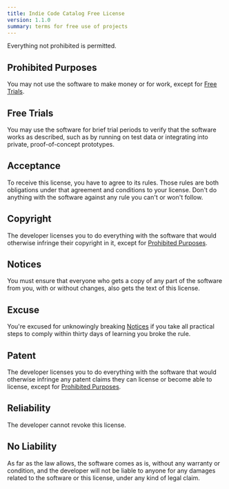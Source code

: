 ```yaml
---
title: Indie Code Catalog Free License
version: 1.1.0
summary: terms for free use of projects
---
```


Everything not prohibited is permitted.

## Prohibited Purposes

You may not use the software to make money or for work, except for [Free Trials](#free-trials).

## Free Trials

You may use the software for brief trial periods to verify that the software works as described, such as by running on test data or integrating into private, proof-of-concept prototypes.

## Acceptance

To receive this license, you have to agree to its rules.  Those rules are both obligations under that agreement and conditions to your license.  Don't do anything with the software against any rule you can't or won't follow.

## Copyright

The developer licenses you to do everything with the software that would otherwise infringe their copyright in it, except for [Prohibited Purposes](#prohibited-purposes).

## Notices

You must ensure that everyone who gets a copy of any part of the software from you, with or without changes, also gets the text of this license.

## Excuse

You're excused for unknowingly breaking [Notices](#notices) if you take all practical steps to comply within thirty days of learning you broke the rule.

## Patent

The developer licenses you to do everything with the software that would otherwise infringe any patent claims they can license or become able to license, except for [Prohibited Purposes](#prohibited-purposes).

## Reliability

The developer cannot revoke this license.

## No Liability

<span class="conspicuous" markdown="1">As far as the law allows, the software comes as is, without any warranty or condition, and the developer will not be liable to anyone for any damages related to the software or this license, under any kind of legal claim.</span>
